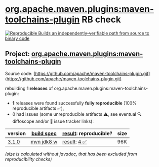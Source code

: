 [org.apache.maven.plugins:maven-toolchains-plugin](https://central.sonatype.com/artifact/org.apache.maven.plugins/maven-toolchains-plugin/versions) RB check
=======

[![Reproducible Builds](https://reproducible-builds.org/images/logos/rb.svg) an independently-verifiable path from source to binary code](https://reproducible-builds.org/)

## Project: [org.apache.maven.plugins:maven-toolchains-plugin](https://central.sonatype.com/artifact/org.apache.maven.plugins/maven-toolchains-plugin/versions)

Source code: [https://github.com/apache/maven-toolchains-plugin.git](https://github.com/apache/maven-toolchains-plugin.git)

rebuilding **1 releases** of org.apache.maven.plugins:maven-toolchains-plugin:
- **1** releases were found successfully **fully reproducible** (100% reproducible artifacts :white_check_mark:),
- 0 had issues (some unreproducible artifacts :warning:, see eventual :mag: diffoscope and/or :memo: issue tracker links):

| version | [build spec](/BUILDSPEC.md) | [result](https://reproducible-builds.org/docs/jvm/): reproducible? | size |
| -- | --------- | ------ | -- |
| [3.1.0](https://central.sonatype.com/artifact/org.apache.maven.plugins/maven-toolchains-plugin/3.1.0/pom) | [mvn jdk8 w](maven-toolchains-plugin-3.1.0.buildspec) | [result](maven-toolchains-plugin-3.1.0.buildinfo): [4 :white_check_mark: ](maven-toolchains-plugin-3.1.0.buildcompare) | 96K |

<i>(size is calculated without javadoc, that has been excluded from reproducibility checks)</i>
